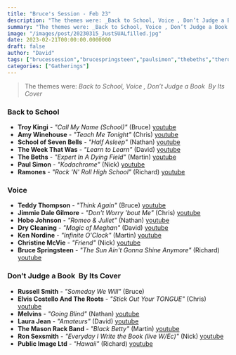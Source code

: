 ```yaml
---
title: "Bruce's Session - Feb 23"
description: "The themes were: _Back to School, Voice , Don’t Judge a Book  By Its Cover_"
summary: "The themes were: _Back to School, Voice , Don’t Judge a Book  By Its Cover_"
image: "/images/post/20230315_JustSUALfilled.jpg"
date: 2023-02-21T00:00:00.0000000
draft: false
author: "David"
tags: ["brucessession","brucespringsteen","paulsimon","thebeths","theroots","troykingi","pil","drycleaning","elviscostello","laurajean","amywinehouse","russellsmith","teddythompson","jimmiedalegilmore","ramones","melvins","kennordine","hobojohnson","ronsexsmith","theweekthatwas","christinemcvie","themasonrackband","schoolofsevenbells","youtube"]
categories: ["Gatherings"]
---
```

> The themes were: _Back to School, Voice , Don’t Judge a Book  By Its Cover_
### Back to School
- **Troy Kingi** - _"Call My Name (School)"_ (Bruce) [youtube](https://www.youtube.com/watch?v=kQ8Hu7HIXj8)
- **Amy Winehouse** - _"Teach Me Tonight"_ (Chris) [youtube](https://www.youtube.com/watch?v=uUMNRvopAdM)
- **School of Seven Bells** - _"Half Asleep"_ (Nathan) [youtube](https://www.youtube.com/watch?v=1An2pjS4mKE)
- **The Week That Was** - _"Learn to Learn"_ (David) [youtube](https://www.youtube.com/watch?v=b8GAGyDisJ8)
- **The Beths** - _"Expert In A Dying Field"_ (Martin) [youtube](https://www.youtube.com/watch?v=-KACt6YhOyY)
- **Paul Simon** - _"Kodachrome"_ (Nick) [youtube](https://www.youtube.com/watch?v=8rlDTK6QI-w)
- **Ramones** - _"Rock 'N' Roll High School"_ (Richard) [youtube](https://www.youtube.com/watch?v=oz7KYUkdlvE)
### Voice 
- **Teddy Thompson** - _"Think Again"_ (Bruce) [youtube](https://www.youtube.com/watch?v=qCO0rXJUot0)
- **Jimmie Dale Gilmore** - _"Don't Worry 'bout Me"_ (Chris) [youtube](https://www.youtube.com/watch?v=XwooPoh-InQ)
- **Hobo Johnson** - _"Romeo & Juliet"_ (Nathan) [youtube](https://www.youtube.com/watch?v=JaOabnTaYdA)
- **Dry Cleaning** - _"Magic of Meghan"_ (David) [youtube](https://www.youtube.com/watch?v=FRbpWEXkBic)
- **Ken Nordine** - _"Infinite O'Clock"_ (Martin) [youtube](https://www.youtube.com/watch?v=IXLWKz4J-DI)
- **Christine McVie** - _"Friend"_ (Nick) [youtube](https://www.youtube.com/watch?v=hC3_J6zHV_k)
- **Bruce Springsteen** - _"The Sun Ain't Gonna Shine Anymore"_ (Richard) [youtube](https://www.youtube.com/watch?v=B3ugToQv0c4)
### Don’t Judge a Book  By Its Cover
- **Russell Smith** - _"Someday We Will"_ (Bruce)
- **Elvis Costello And The Roots** - _"Stick Out Your TONGUE"_ (Chris) [youtube](https://www.youtube.com/watch?v=yUMRmu4OZw4)
- **Melvins** - _"Going Blind"_ (Nathan) [youtube](https://www.youtube.com/watch?v=crqpmb_-ke8)
- **Laura Jean** - _"Amateurs"_ (David) [youtube](https://www.youtube.com/watch?v=EuFXyt50smY)
- **The Mason Rack Band** - _"Black Betty"_ (Martin) [youtube](https://www.youtube.com/watch?v=JJvd3vzJNDc)
- **Ron Sexsmith** - _"Everyday I Write the Book (live W/Ec)"_ (Nick) [youtube](https://www.youtube.com/watch?v=QGAcjbHQEW8)
- **Public Image Ltd** - _"Hawaii"_ (Richard) [youtube](https://www.youtube.com/watch?v=HURFlF8CyV8)
